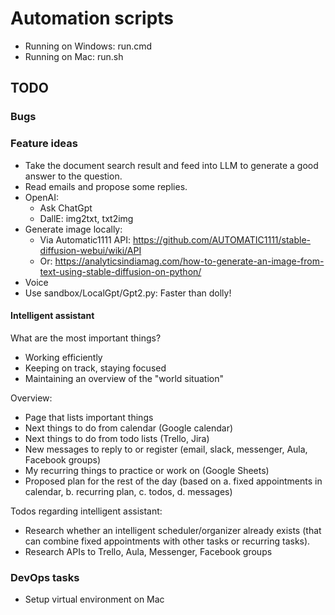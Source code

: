# Automation scripts

* Running on Windows: run.cmd
* Running on Mac: run.sh


## TODO

### Bugs

### Feature ideas

- Take the document search result and feed into LLM to generate a good answer to the question.
- Read emails and propose some replies.
- OpenAI:
  - Ask ChatGpt
  - DallE: img2txt, txt2img
- Generate image locally:
  - Via Automatic1111 API: https://github.com/AUTOMATIC1111/stable-diffusion-webui/wiki/API
  - Or: https://analyticsindiamag.com/how-to-generate-an-image-from-text-using-stable-diffusion-on-python/
- Voice
- Use sandbox/LocalGpt/Gpt2.py: Faster than dolly!

#### Intelligent assistant

What are the most important things?
* Working efficiently
* Keeping on track, staying focused
* Maintaining an overview of the "world situation"

Overview:
* Page that lists important things
* Next things to do from calendar (Google calendar)
* Next things to do from todo lists (Trello, Jira)
* New messages to reply to or register (email, slack, messenger, Aula, Facebook groups)
* My recurring things to practice or work on (Google Sheets)
* Proposed plan for the rest of the day (based on a. fixed appointments in calendar, b. recurring plan, c. todos, d. messages)

Todos regarding intelligent assistant:
* Research whether an intelligent scheduler/organizer already exists (that can combine fixed appointments with other tasks or recurring tasks).
* Research APIs to Trello, Aula, Messenger, Facebook groups


### DevOps tasks

- Setup virtual environment on Mac
